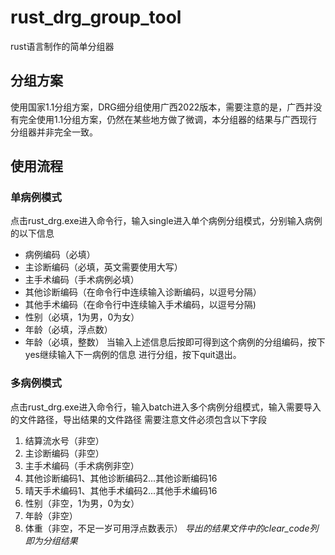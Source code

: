 # rust_drg_group_tool
 rust语言制作的简单分组器
## 分组方案
使用国家1.1分组方案，DRG细分组使用广西2022版本，需要注意的是，广西并没有完全使用1.1分组方案，仍然在某些地方做了微调，本分组器的结果与广西现行分组器并非完全一致。

## 使用流程
### 单病例模式
点击rust_drg.exe进入命令行，输入single进入单个病例分组模式，分别输入病例的以下信息
- 病例编码（必填）
- 主诊断编码（必填，英文需要使用大写）
- 主手术编码（手术病例必填）
- 其他诊断编码（在命令行中连续输入诊断编码，以逗号分隔）
- 其他手术编码（在命令行中连续输入手术编码，以逗号分隔)
- 性别（必填，1为男，0为女）
- 年龄（必填，浮点数）
- 年龄（必填，整数）
当输入上述信息后按即可得到这个病例的分组编码，按下yes继续输入下一病例的信息
进行分组，按下quit退出。

### 多病例模式
点击rust_drg.exe进入命令行，输入batch进入多个病例分组模式，输入需要导入的文件路径，导出结果的文件路径
需要注意文件必须包含以下字段
1. 结算流水号（非空）
2. 主诊断编码（非空）
3. 主手术编码（手术病例非空）
4. 其他诊断编码1、其他诊断编码2...其他诊断编码16
5. 晴天手术编码1、其他手术编码2...其他手术编码16
6. 性别（非空，1为男，0为女）
7. 年龄（非空）
8. 体重（非空，不足一岁可用浮点数表示）
*导出的结果文件中的clear_code列即为分组结果*

